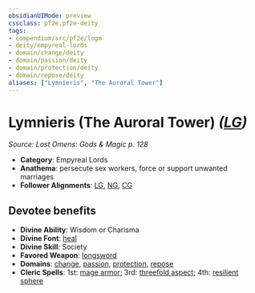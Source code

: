 ```yaml
---
obsidianUIMode: preview
cssclass: pf2e,pf2e-deity
tags:
- compendium/src/pf2e/logm
- deity/empyreal-lords
- domain/change/deity
- domain/passion/deity
- domain/protection/deity
- domain/repose/deity
aliases: ["Lymnieris", "The Auroral Tower"]
---
```

# Lymnieris (The Auroral Tower) *([LG](rules/traits/lg-b1.md "Lawful Good Alignment Trait"))*  
*Source: Lost Omens: Gods & Magic p. 128*  

- **Category**: Empyreal Lords
- **Anathema**: persecute sex workers, force or support unwanted marriages
- **Follower Alignments**: [LG](rules/traits/lg-b1.md "Lawful Good Alignment Trait"), [NG](rules/traits/ng-b1.md "Neutral Good Alignment Trait"), [CG](rules/traits/cg-b1.md "Chaotic Good Alignment Trait")

## Devotee benefits

- **Divine Ability**: Wisdom or Charisma
- **Divine Font**: [heal](heal.md)
- **Divine Skill**: Society
- **Favored Weapon**: [longsword](longsword.md)
- **Domains**: [change](Reference/Compendium/Setting/domains.md#Change), [passion](Reference/Compendium/Setting/domains.md#Passion), [protection](Reference/Compendium/Setting/domains.md#Protection), [repose](Reference/Compendium/Setting/domains.md#Repose)
- **Cleric Spells**: 1st: [mage armor](mage-armor.md); 3rd: [threefold aspect](threefold-aspect-apg.md); 4th: [resilient sphere](resilient-sphere.md)